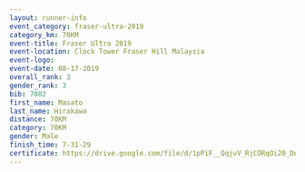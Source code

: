 ```yaml
---
layout: runner-info 
event_category: fraser-ultra-2019 
category_km: 70KM 
event-title: Fraser Ultra 2019 
event-location: Clock Tower Fraser Hill Malaysia 
event-logo: 
event-date: 08-17-2019 
overall_rank: 3
gender_rank: 3
bib: 7002
first_name: Masato
last_name: Hirakawa
distance: 70KM
category: 70KM
gender: Male
finish_time: 7-31-29
certificate: https://drive.google.com/file/d/1pPiF__QqjvV_RjCORqOi20_DnLSYYbxu/view?usp=sharing
---
```

